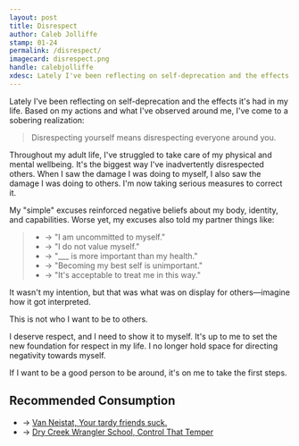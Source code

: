 ```yaml
---
layout: post
title: Disrespect
author: Caleb Jolliffe
stamp: 01-24
permalink: /disrespect/
imagecard: disrespect.png
handle: calebjolliffe
xdesc: Lately I've been reflecting on self-deprecation and the effects it's had in my life. Based on my actions and what I've observed around me, I've come to a sobering realization...
---
```


Lately I've been reflecting on self-deprecation and the effects it's had in my life. Based on my actions and what I've observed around me, I've come to a sobering realization:

> Disrespecting yourself means disrespecting everyone around you.

Throughout my adult life, I've struggled to take care of my physical and mental wellbeing. It's the biggest way I've inadvertently disrespected others. When I saw the damage I was doing to myself, I also saw the damage I was doing to others. I'm now taking serious measures to correct it.

My "simple" excuses reinforced negative beliefs about my body, identity, and capabilities. Worse yet, my excuses also told my partner things like:

> - → "I am uncommitted to myself."
> - → "I do not value myself."
> - → "___ is more important than my health."
> - → "Becoming my best self is unimportant."
> - → "It's acceptable to treat me in this way."

It wasn't my intention, but that was what was on display for others—imagine how it got interpreted.

This is not who I want to be to others.

I deserve respect, and I need to show it to myself. It's up to me to set the new foundation for respect in my life. I no longer hold space for directing negativity towards myself.

If I want to be a good person to be around, it's on me to take the first steps.

## Recommended Consumption
- → [Van Neistat, Your tardy friends suck.](https://youtu.be/Hm4mr7jzSpQ?si=fS9_BKXyE_PrYDIs)
- → [Dry Creek Wrangler School, Control That Temper](https://youtu.be/CUrh306DSTY?si=QiAcfJhIDepKYCtJ)